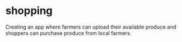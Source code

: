 # shopping

Creating an app where farmers can upload their available produce and shoppers can purchase produce from local farmers.